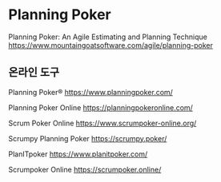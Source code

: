 # Planning Poker

Planning Poker: An Agile Estimating and Planning Technique
<https://www.mountaingoatsoftware.com/agile/planning-poker>

## 온라인 도구

Planning Poker®
<https://www.planningpoker.com/>

Planning Poker Online
<https://planningpokeronline.com/>

Scrum Poker Online
<https://www.scrumpoker-online.org/>

Scrumpy Planning Poker
<https://scrumpy.poker/>

PlanITpoker
<https://www.planitpoker.com/>

Scrumpoker Online
<https://scrumpoker.online/>
